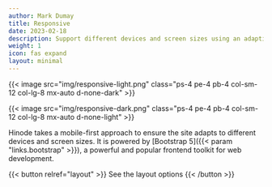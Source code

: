 ```yaml
---
author: Mark Dumay
title: Responsive
date: 2023-02-18
description: Support different devices and screen sizes using an adaptive approach.
weight: 1
icon: fas expand
layout: minimal
---
```


{{< image src="img/responsive-light.png" class="ps-4 pe-4 pb-4 col-sm-12 col-lg-8 mx-auto d-none-dark" >}}

{{< image src="img/responsive-dark.png" class="ps-4 pe-4 pb-4 col-sm-12 col-lg-8 mx-auto d-none-light" >}}

Hinode takes a mobile-first approach to ensure the site adapts to different devices and screen sizes. It is powered by [Bootstrap 5]({{< param "links.bootstrap" >}}), a powerful and popular frontend toolkit for web development.

{{< button relref="layout" >}}
    See the layout options
{{< /button >}}
